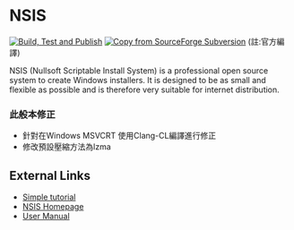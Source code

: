 # NSIS

[![Build, Test and Publish](https://github.com/kichik/nsis/actions/workflows/build.yml/badge.svg)](https://github.com/kichik/nsis/actions/workflows/build.yml) [![Copy from SourceForge Subversion](https://github.com/kichik/nsis/actions/workflows/copy-svn.yml/badge.svg)](https://github.com/kichik/nsis/actions/workflows/copy-svn.yml)
(註:官方編譯)

NSIS (Nullsoft Scriptable Install System) is a professional open source system to create Windows installers. It is designed to be as small and flexible as possible and is therefore very suitable for internet distribution.

### 此般本修正
   * 針對在Windows MSVCRT 使用Clang-CL編譯進行修正
   * 修改預設壓縮方法為lzma

## External Links

   * [Simple tutorial](https://nsis.sourceforge.io/Simple_tutorials)
   * [NSIS Homepage](https://nsis.sourceforge.io/)
   * [User Manual](https://nsis.sourceforge.io/Docs/)
